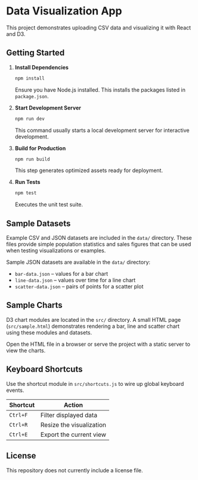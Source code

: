 # Data Visualization App

This project demonstrates uploading CSV data and visualizing it with React and D3.

## Getting Started

1. **Install Dependencies**

   ```bash
   npm install
   ```
   Ensure you have Node.js installed. This installs the packages listed in `package.json`.

2. **Start Development Server**

   ```bash
   npm run dev
   ```
   This command usually starts a local development server for interactive development.

3. **Build for Production**

   ```bash
   npm run build
   ```
   This step generates optimized assets ready for deployment.

4. **Run Tests**

   ```bash
   npm test
   ```
   Executes the unit test suite.

## Sample Datasets


Example CSV and JSON datasets are included in the `data/` directory. These files
provide simple population statistics and sales figures that can be used when
testing visualizations or examples.

Sample JSON datasets are available in the `data/` directory:

- `bar-data.json` – values for a bar chart
- `line-data.json` – values over time for a line chart
- `scatter-data.json` – pairs of points for a scatter plot

## Sample Charts

D3 chart modules are located in the `src/` directory. A small HTML page (`src/sample.html`) demonstrates rendering a bar, line and scatter chart using these modules and datasets.

Open the HTML file in a browser or serve the project with a static server to view the charts.

## Keyboard Shortcuts

Use the shortcut module in `src/shortcuts.js` to wire up global keyboard events.

| Shortcut | Action              |
| -------- | ------------------- |
| `Ctrl+F` | Filter displayed data |
| `Ctrl+R` | Resize the visualization |
| `Ctrl+E` | Export the current view |

## License

This repository does not currently include a license file.

